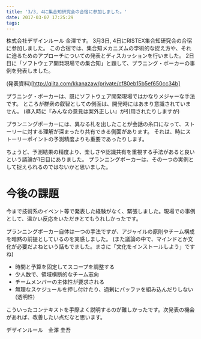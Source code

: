 ```yaml
---
title: '3/3, 4に集合知研究会の合宿に参加しました。'
date: 2017-03-07 17:25:29
tags:
---
```


株式会社デザインルール 金澤です。
3月3日, 4日にRISTEX集合知研究会の合宿に参加しました。
この合宿では、集合知メカニズムの学術的な捉え方や、それに迫るためのアプローチについての発表とディスカッションを行いました。
2日目に「ソフトウェア開発現場での集合知」と題して、プラニング・ポーカーの事例を発表しました。

(発表資料)[http://qiita.com/kkanazaw/private/cf80eb15b5ef650cc34b]

プラニング・ポーカーは、既にソフトウェア開発現場ではかなりメジャーな手法です。
ところが群衆の叡智としての側面は、開発時にはあまり意識されていません。
(導入時に『みんなの意見は案外正しい』が引用されたりしますが)

プランニングポーカーには、異なる札を出したことが会話の糸口になって、ストーリーに対する理解が深まったり共有できる側面があります。
それは、時にストーリーポイントの予測精度よりも重要であったりします。

ちょうど、予測結果の精度より、楽しさや認識共有を重視する手法があると良いという議論が1日目にありました。
プランニングポーカーは、その一つの実例として捉えられるのではないかと思いました。

# 今後の課題

今まで技術系のイベント等で発表した経験がなく、緊張しました。現場での事例として、温かい反応をいただきとてもうれしかったです。

プランニングポーカー自体は一つの手法ですが、アジャイルの原則やチーム構成を暗黙の前提としているのを実感しました。
(また議論の中で、マインドとか文化が必要だよねという話もでました。まさに「文化をインストールしよう」ですね)

- 時間と予算を固定してスコープを調整する
- 少人数で、領域横断的なチーム志向
- チームメンバーの主体性が要求される
- 無理なスケジュールを押し付けたり、過剰にバッファを組み込んだりしない(透明性)

こういったコンテキストを手際よく説明するのが難しかったです。次発表の機会があれば、改善したい点だなと思います。

デザインルール　金澤 圭吾

